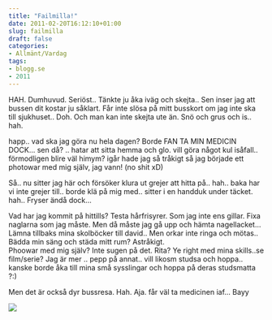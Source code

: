 ```yaml
---
title: "Failmilla!"
date: 2011-02-20T16:12:10+01:00
slug: failmilla
draft: false
categories:
- Allmänt/Vardag
tags:
- blogg.se
- 2011
---
```

HAH. Dumhuvud. Seriöst.. Tänkte ju åka iväg och skejta.. Sen inser jag att bussen dit kostar ju såklart. Får inte slösa på mitt busskort om jag inte ska till sjukhuset.. Doh. Och man kan inte skejta ute än. Snö och grus och is.. hah.  
  
happ.. vad ska jag göra nu hela dagen? Borde FAN TA MIN MEDICIN DOCK... sen då? .. hatar att sitta hemma och glo. vill göra något kul isåfall.. förmodligen blire väl himym? igår hade jag så tråkigt så jag började ett photowar med mig själv, jag vann! (no shit xD)  
  
Så.. nu sitter jag här och försöker klura ut grejer att hitta på.. hah.. baka har vi inte grejer till.. borde klä på mig med.. sitter i en handduk under täcket. hah.. Fryser ändå dock...  
  
Vad har jag kommit på hittills? Testa hårfrisyrer. Som jag inte ens gillar. Fixa naglarna som jag måste. Men då måste jag gå upp och hämta nagellacket... Lämna tillbaks mina skolböcker till david.. Men orkar inte ringa och mötas..  
Bädda min säng och städa mitt rum? Astråkigt.  
Phoowar med mig själv? Inte sugen på det. Rita? Ye right med mina skills..se film/serie? Jag är mer .. pepp på annat.. vill likosm studsa och hoppa.. kanske borde åka till mina små sysslingar och hoppa på deras studsmatta ?:)  
  
Men det är också dyr bussresa. Hah. Aja. får väl ta medicinen iaf... Bayy  
  
![](/assets/images/blogg.se/dsc05244_133636718.jpg)